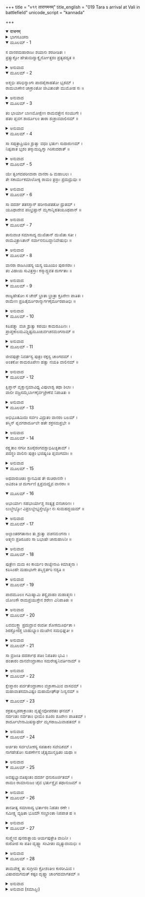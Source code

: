 +++
title = "०१९ तारागमनम्"
title_english = "019 Tara s arrival at Vali in battlefield"
unicode_script = "kannada"

+++
<details open><summary>वाचनम्</summary>

<div class="audioEmbed"  caption="श्रीराम-हरिसीताराममूर्ति-घनपाठिभ्यां वचनम्" src="https://archive.org/download/Ramayana-recitation-Sriram-harisItArAmamUrti-Ghanapaati-v2/Kanda_4/Kanda_4_KSK-019-Tharaya_Aagamanam.mp3"></div>
</details>



<details><summary>ಭಾಗಸೂಚನಾ</summary>

ಅಂಗದ ಸಹಿತ ತಾರೆಯು ಓಡುತ್ತಿರುವ ವಾನರರಲ್ಲಿ ಮಾತುಕತೆಯಾಡಿ, ವಾಲಿಯ ಬಳಿಗೆ ಬಂದು ಪ್ರಲಾಪಿಸಿದುದು
</details>

<details open><summary>ಮೂಲಮ್ - 1</summary>

ಸ ವಾನರಮಹಾರಾಜಃ ಶಯಾನಃ ಶರಪೀಡಿತಃ ।  
ಪ್ರತ್ಯುಕ್ತೋ ಹೇತುಮದ್ವಾಕ್ಯೈರ್ನೋತ್ತರಂ ಪ್ರತ್ಯಪದ್ಯತ ॥
</details>

<details><summary>ಅನುವಾದ</summary>

ವಾನರ ರಾಜನಾದ ವಾಲಿಯು ಬಾಣದಿಂದ ಪೀಡಿತನಾಗಿ ಭೂಮಿಯಲ್ಲಿ ಬಿದ್ದಿದ್ದನು. ಶ್ರೀರಾಮನ ಯುಕ್ತಿ-ಯುಕ್ತ ಮಾತಿನಿಂದ ತನ್ನ ಮಾತಿಗೆ ಉತ್ತರ ಪಡೆದು ಮತ್ತೆ ಬೇರೆ ಯಾವ ಮಾತು ತೋಚಲಿಲ್ಲ.॥1॥
</details>

<details open><summary>ಮೂಲಮ್ - 2</summary>

ಅಶ್ಮಭಿಃ ಪರಿಭಿನ್ನಾಂಗಃ ಪಾದಪೈರಾಹತೋ ಭೃಶಮ್ ।  
ರಾಮಬಾಣೇನ ಚಾಕ್ರಾಂತೋ ಜೀವಿತಾಂತೇ ಮುಮೋಹ ಸಃ ॥
</details>

<details><summary>ಅನುವಾದ</summary>

ಕಲ್ಲುಬಂಡೆಗಳ ಏಟಿನಿಂದ ಅವನ ಶರೀರವೆಲ್ಲ ಛಿನ್ನಭಿನ್ನವಾಗಿತ್ತು. ಮರಗಳ ಆಘಾತದಿಂದಲೂ ಬಹಳ ಗಾಯಗೊಂಡಿದ್ದನು. ಶ್ರೀರಾಮನ ಬಾಣದಿಂದ ಆಕ್ರಾಂತನಾಗಿ ಅಂತ್ಯ ಕಾಲಕ್ಕೆ ತಲುಪಿದ್ದನು. ಆಗ ಅವನು ಮೂರ್ಛಿತನಾದನು.॥2॥
</details>

<details open><summary>ಮೂಲಮ್ - 3</summary>

ತಂ ಭಾರ್ಯಾ ಬಾಣಮೋಕ್ಷೇಣ ರಾಮದತ್ತೇನ ಸಂಯುಗೇ ।  
ಹತಂ ಪ್ಲವಗ ಶಾರ್ದೂಲಂ ತಾರಾ ಶುಶ್ರಾವವಾಲಿನಮ್ ॥
</details>

<details><summary>ಅನುವಾದ</summary>

ಯುದ್ಧರಂಗದಲ್ಲಿ ವಾನರಶ್ರೇಷ್ಠ ವಾಲಿಯು ಶ್ರೀರಾಮನು ಬಿಟ್ಟ ಬಾಣದಿಂದ ಸತ್ತುಹೋದನು ಎಂದು ಅವನ ಪತ್ನೀ ತಾರೆಯು ಕೇಳಿದಳು.॥3॥
</details>

<details open><summary>ಮೂಲಮ್ - 4</summary>

ಸಾ ಸಪುತ್ರಾಪ್ರಿಯಂ ಶ್ರುತ್ವಾ ವಧಂ ಭರ್ತುಃ ಸುದಾರುಣಮ್ ।  
ನಿಷ್ಪಪಾತ ಭೃಶಂ ತಸ್ಮಾದುದ್ವಿಗ್ನಾ ಗಿರಿಕಂದರಾತ್ ॥
</details>

<details><summary>ಅನುವಾದ</summary>

ತನ್ನ ಸ್ವಾಮಿಯ ವಧೆಯ ಅತ್ಯಂತ ಭಯಂಕರ ಮತ್ತು ಅಪ್ರಿಯ ಸಮಾಚಾರ ಕೇಳಿ ಅವಳು ಬಹಳ ಉದ್ವಿಗ್ನಳಾಗಿ ತನ್ನ ಮಗ ಅಂಗದನನ್ನು ಜೊತೆಗೆ ಕರೆದುಕೊಂಡು ಆ ಪರ್ವತದ ಕಂದಕಗಳಿಂದ ಹೊರಗೆ ಬಂದಳು.॥4॥
</details>

<details open><summary>ಮೂಲಮ್ - 5</summary>

ಯೇ ತ್ವಂಗದಪರೀವಾರಾ ವಾನರಾ ಹಿ ಮಹಾಬಲಃ ।  
ತೇ ಸಕಾರ್ಮುಕಮಾಲೋಕ್ಯ ರಾಮಂ ತ್ರಸ್ತಾಃ ಪ್ರದುದ್ರುವುಃ ॥
</details>

<details><summary>ಅನುವಾದ</summary>

ಅಂಗದನ ಸುತ್ತಲೂ ಅವನನ್ನು ರಕ್ಷಿಸುತ್ತಿರುವ ಮಹಾಬಲಿ ವಾನರರು ಧನುಸ್ಸನ್ನು ಹಿಡಿದು ನಿಂತಿರುವ ಶ್ರೀರಾಮನನ್ನು ನೋಡಿ ಭಯಗೊಂಡು ಓಡಿಹೋದರು.॥5॥
</details>

<details open><summary>ಮೂಲಮ್ - 6</summary>

ಸಾ ದದರ್ಶ ತತಸಸ್ತಾನ್ ಹರೀನಾಪತತೋ ದ್ರುತಮ್ ।  
ಯೂಥಾದೇವ ಪರಿಭ್ರಷ್ಟಾನ್ ಮೃಗಾನ್ನಿಹತಯೂಥಪಾನ್ ॥
</details>

<details><summary>ಅನುವಾದ</summary>

ವೇಗವಾಗಿ ಓಡುತ್ತಾ ಬರುತ್ತಿದ್ದ ಆ ಭಯಗೊಂಡ ವಾನರರನ್ನು ತಾರೆಯು ನೋಡಿದಳು. ಯೂಥಪತಿಯು ಸತ್ತುಹೋದಾಗ ಯೂಥಭ್ರಷ್ಟ ಮೃಗಗಳಂತೆ ಅವರು ಕಂಡುಬರುತ್ತಿದ್ದರು.॥6॥
</details>

<details open><summary>ಮೂಲಮ್ - 7</summary>

ತಾನುವಾಚ ಸಮಾಸಾದ್ಯ ದುಃಖಿತಾನ್ ದುಃಖಿತಾ ಸತೀ ।  
ರಾಮವಿತ್ರಾಸಿತಾನ್  ಸರ್ವಾನನುಬದ್ಧಾನಿವೇಷುಭಿಃ ॥
</details>

<details><summary>ಅನುವಾದ</summary>

ಆ ವಾನರರು ಶ್ರೀರಾಮನ ಬಾಣಗಳು ತಮ್ಮ ಹಿಂದೆಯೇ ಬರುತ್ತಿರುವಂತೆ ಹೆದರಿದ್ದರು. ಆ ದುಃಖಿತ ವಾನರರ ಬಳಿಗೆ ಹೋಗಿ ಸತೀಸಾಧ್ವೀ ಇನ್ನು ಹೆಚ್ಚು ದುಃಖಿತಳಾಗಿ ಅವರಲ್ಲಿ ಕೇಳಿದಳು.॥7॥
</details>

<details open><summary>ಮೂಲಮ್ - 8</summary>

ವಾನರಾ ರಾಜಸಿಂಹಸ್ಯ ಯಸ್ಯ ಯೂಯಂ ಪುರಃಸರಾಃ ।  
ತಂ ವಿಹಾಯ ಸುವಿತ್ರಸ್ತಾಃ ಕಸ್ಮಾದ್ದ್ರವತ ದುರ್ಗತಾಃ ॥
</details>

<details><summary>ಅನುವಾದ</summary>

ವಾನರರಿರಾ! ನೀವಾದರೋ ಆ ರಾಜಸಿಂಹ ವಾಲಿಯ ಮುಂದೆ-ಮುಂದೆ ನಡೆಯುವವರು. ಈಗ ಅವರನ್ನು ಬಿಟ್ಟು ಅತ್ಯಂತ ಭಯಗೊಂಡು ದುರ್ಗತಿಯಲ್ಲಿ ಬಿದ್ದು ಏಕೆ ಓಡಿಹೋಗುತ್ತಿರುವಿರಿ.॥8॥
</details>

<details open><summary>ಮೂಲಮ್ - 9</summary>

ರಾಜ್ಯಹೇತೋಃ ಸ ಚೇದ್ ಭ್ರಾತಾ ಭ್ರಾತ್ರಾ ಕ್ರೂರೇಣ ಪಾತಿತಃ ।  
ರಾಮೇಣ ಪ್ರಹಿತೈರ್ದೂರಾನ್ಮಾರ್ಗಣೈರ್ದೂರಪಾತಿಭಿಃ ॥
</details>

<details><summary>ಅನುವಾದ</summary>

ರಾಜ್ಯದ ಲೋಭದಿಂದ ಆ ಕ್ರೂರ ಸುಗ್ರೀವನು ಶ್ರೀರಾಮನನ್ನು ಪ್ರೇರೇಪಿಸಿ, ಅವನು ದೂರದಿಂದ ಬಿಟ್ಟ, ದೂರದವರೆಗೆ ಹೋಗುವ ಬಾಣಗಳಿಂದ ತನ್ನ ಅಣ್ಣನನ್ನು ಕೊಲ್ಲಿಸಿದರೆ ನೀವು ಏಕೆ ಓಡಿಹೋಗುತ್ತಿರುವಿರಿ.॥9॥
</details>

<details open><summary>ಮೂಲಮ್ - 10</summary>

ಕಪಿಪತ್ನ್ಯಾ ವಚಃ ಶ್ರುತ್ವಾ ಕಪಯಃ ಕಾಮರೂಪಿಣಃ ।  
ಪ್ರಾಪ್ತಕಾಲಮವಿಶ್ಲ್ಲಿಷ್ಟಮೂಚುರ್ವಚನಮಂಗನಾಮ್ ॥
</details>

<details><summary>ಅನುವಾದ</summary>

ವಾಲಿ ಪತ್ನಿಯ ಆ ಮಾತನ್ನು ಕೇಳಿ ಕಾಮರೂಪಿಗಳಾದ ಆ ವಾನರರು ಕಲ್ಯಾಣಮಯಿ ತಾರಾದೇವಿಯನ್ನು ಸಂಬೋಧಿಸುತ್ತಾ ಸರ್ವಸಮ್ಮತ ಶಬ್ದಗಳಿಂದ ಹೀಗೆ ಸಮಯೋಚಿತವಾದ ಮಾತನ್ನು ಹೇಳಿದರು.॥10॥
</details>

<details open><summary>ಮೂಲಮ್ - 11</summary>

ಜೀವಪುತ್ರೇ ನಿವರ್ತಸ್ವ ಪುತ್ರಂ ರಕ್ಷಸ್ವ ಚಾಂಗದಮ್ ।  
ಅಂತಕೋ ರಾಮರೂಪೇಣ ಹತ್ವಾ ನಯತಿ ವಾಲಿನಮ್ ॥
</details>

<details><summary>ಅನುವಾದ</summary>

ದೇವಿ! ಇನ್ನು ನಿನ್ನ ಪುತ್ರ ಜೀವಂತನಾಗಿದ್ದಾನೆ. ನೀನು ಮರಳಿ ಹೋಗಿ ಪುತ್ರನಾದ ಅಂಗದನನ್ನು ರಕ್ಷಿಸು. ಶ್ರೀರಾಮನ ರೂಪವನ್ನು ಧರಿಸಿ ಸಾಕ್ಷಾತ್ ಯಮರಾಜನೇ ಬಂದಿರುವನು. ಅವನು ವಾಲಿಯನ್ನು ಕೊಂದು ತನ್ನೊಂದಿಗೆ ಕೊಂಡು ಹೋಗುತ್ತಿದ್ದಾನೆ.॥11॥
</details>

<details open><summary>ಮೂಲಮ್ - 12</summary>

ಕ್ಷಿಪ್ತಾನ್ ವೃಕ್ಷಾನ್ಸಮಾವಿಧ್ಯ ವಿಪುಲಾಶ್ವ ತಥಾ ಶಿಲಾಃ ।  
ವಾಲೀ ವಜ್ರಸಮೈರ್ಬಾಣೈರ್ವಜ್ರೇಣೆವ ನಿಪಾತಿತಃ ॥
</details>

<details><summary>ಅನುವಾದ</summary>

ವಾಲಿಯು ಎಸೆದಿರುವ ವೃಕ್ಷಗಳನ್ನು, ದೊಡ್ಡ-ದೊಡ್ಡ ಬಂಡೆಗಳನ್ನು ತನ್ನ ವಜ್ರದಂತಹ ಬಾಣಗಳಿಂದ ಪುಡಿ-ಪುಡಿಯಾಗಿಸಿ, ವಜ್ರಧಾರೀ ಇಂದ್ರನು ತನ್ನ ವಜ್ರದಿಂದ ಮಹಾಪರ್ವತವನ್ನು ಧರಾಶಾಯಿಯಾಗಿರುವಂತೆ ಶ್ರೀರಾಮನು ವಾಲಿಯನ್ನು ಕೊಂದುಹಾಕಿದನು.॥12॥
</details>

<details open><summary>ಮೂಲಮ್ - 13</summary>

ಅಭಿಭೂತಮಿದಂ ಸರ್ವಂ ವಿದ್ರುತಂ ವಾನರಂ ಬಲಮ್ ।  
ತಸ್ಮಿನ್ ಪ್ಲವಗಶಾರ್ದೂಲೇ ಹತೇ ಶಕ್ರಸಮಪ್ರಭೇ ॥
</details>

<details><summary>ಅನುವಾದ</summary>

ಇಂದ್ರನಂತಹ ತೇಜಸ್ವೀ ವಾನರ ಶ್ರೇಷ್ಠ ವಾಲಿಯು ಸತ್ತುಹೋದಾಗ ಈ ವಾನರ ಸೇನೆಯಲ್ಲಿ ಶ್ರೀರಾಮನಿಂದ ಸೋತುಹೋದಂತೆ ಕಾಲಿಗೆ ಬುದ್ಧಿಹೇಳುತ್ತಿದ್ದಾರೆ.॥13॥
</details>

<details open><summary>ಮೂಲಮ್ - 14</summary>

ರಕ್ಷ್ಯತಾಂ ನಗರೀ ಶೂರೈರಂಗದಶ್ಚಾಭಿಷಿಚ್ಯತಾಮ್ ।  
ಪದಸ್ಥಂ ವಾಲಿನಃ ಪುತ್ರಂ ಭಜಿಷ್ಯಂತಿ ಪ್ಲವಂಗಮಾಃ ॥
</details>

<details><summary>ಅನುವಾದ</summary>

ನೀನು ಶೂರವೀರರಿಂದ ಈ ನಗರವನ್ನು ರಕ್ಷಿಸು. ಅಂಗದ ಕುಮಾರನಿಗೆ ಕಿಷ್ಕಿಂಧೆಯ ಪಟ್ಟಕಟ್ಟು. ರಾಜಸಿಂಹಾಸನದಲ್ಲಿ ಕುಳಿತಿರುವ ವಾಲಿಕುಮಾರ ಅಂಗದನನ್ನು ಎಲ್ಲ ವಾನರರು ಸೇವೆ ಮಾಡುವರು.॥14॥
</details>

<details open><summary>ಮೂಲಮ್ - 15</summary>

ಅಥವಾರುಚಿತಂ ಸ್ಥಾನಮಿಹ ತೇ ರುಚಿರಾನನೇ ।  
ಆವಿಶಂತಿ ಚ ದುರ್ಗಾಣಿ ಕ್ಷಿಪ್ರಮದ್ಯೈವ ವಾನರಾಃ ॥
</details>

<details open><summary>ಮೂಲಮ್ - 16</summary>

ಅಭಾರ್ಯಾಃ ಸಹಭಾರ್ಯಾಶ್ಚ ಸಂತ್ಯತ್ರ ವನಚಾರಿಣಃ ।  
ಲುಬ್ಧೇಭ್ಯೋ ವಿಪ್ರಲಬ್ದೇಭ್ಯಸ್ತೇಭ್ಯೋ ನಃ ಸುಮಹದ್ಭಯಮ್ ॥
</details>

<details><summary>ಅನುವಾದ</summary>

ಅಥವಾ ಸುಮುಖಿಯೇ! ಈಗ ಈ ನಗರದಲ್ಲಿ ನೀನು ಇರುವುದು ನಮಗೆ ಒಳ್ಳೆಯದೆನಿಸುವುದಿಲ್ಲ; ಏಕೆಂದರೆ ಕಿಷ್ಕಿಂಧೆಯ ದುರ್ಗಮ ಸ್ಥಾನಗಳಲ್ಲಿ ಈಗ ಸುಗ್ರೀವ ಪಕ್ಷದ ವಾನರರು ಶೀಘ್ರವಾಗಿ ಪ್ರವೇಶಿಸುವರು. ಇಲ್ಲಿ ಬಹಳಷ್ಟು ಭಾರೀ ವಾನರರು ಇದ್ದಾರೆ, ಅವರಲ್ಲಿ ಕೆಲವರು ತಮ್ಮ ಪತ್ನಿಯರೊಂದಿಗೆ ಇದ್ದರೆ, ಕೆಲವರು ಪತ್ನಿಯರಿಂದ ಅಗಲಿದವರು. ಅವರಿಗೆ ರಾಜ್ಯದ ಕುರಿತು ಲೋಭ ಉಂಟಾಗಿದೆ. ಅವರು ಮೊದಲು ನಮ್ಮಿಂದಾಗಿ ರಾಜ್ಯಸುಖದಿಂದ ವಂಚಿತರಾಗಿದ್ದರು. ಆದ್ದರಿಂದ ಈಗ ಅವರೆಲ್ಲರಿಂದ ನಮಗೆ ಮಹಾಭಯ ಪ್ರಾಪ್ತವಾಗಬಲ್ಲದು.॥15-16॥
</details>

<details open><summary>ಮೂಲಮ್ - 17</summary>

ಅಲ್ಪಾಂತರಗತಾನಾಂ ತು ಶ್ರುತ್ವಾ ವಚನಮಂಗನಾ ।  
ಆತ್ಮನಃ ಪ್ರತಿರೂಪಂ ಸಾ ಬಭಾಷೇ ಚಾರುಹಾಸಿನೀ ॥
</details>

<details><summary>ಅನುವಾದ</summary>

ಈಗ ಸ್ವಲ್ಪ ದೂರ ಬಂದ ಆ ವಾನರರ ಮಾತನ್ನು ಕೇಳಿ ಚಾರುಹಾಸಿನಿ ಕಲ್ಯಾಣೀ ತಾರೆಯು ಅವರಿಗೆ ಯೋಗ್ಯವಾಗಿ ಹೀಗೆ ಉತ್ತರಿಸಿದಳು.॥17॥
</details>

<details open><summary>ಮೂಲಮ್ - 18</summary>

ಪುತ್ರೇಣ ಮಮ ಕಿಂ ಕಾರ್ಯಂ ರಾಜ್ಯೇನಾಪಿ ಕಿಮಾತ್ಮನಾ ।  
ಕಪಿಸಿಂಹೇ ಮಹಾಭಾಗೇ ತಸ್ಮಿನ್ಭರ್ತರಿ ನಶ್ಯತಿ ॥
</details>

<details><summary>ಅನುವಾದ</summary>

ವಾನರರೇ! ಮಹಾಭಾಗರಾದ ಕಪಿಸಿಂಹ ನನ್ನ ಪತಿದೇವರೇ ನಷ್ಟರಾಗಿರುವಾಗ ನನಗೆ ಪುತ್ರನಿಂದ, ರಾಜ್ಯದಿಂದ ಹಾಗೂ ಈ ಜೀವನದಿಂದ ಏನು ಪ್ರಯೋಜನವಿದೆ.॥18॥
</details>

<details open><summary>ಮೂಲಮ್ - 19</summary>

ಪಾದಮೂಲಂ ಗಮಿಷ್ಯಾಮಿ ತಸ್ಯೈವಾಹಂ ಮಹಾತ್ಮನಃ ।  
ಯೋಽಸೌ ರಾಮಪ್ರಯುಕ್ತೇನ ಶರೇಣ ವಿನಿಪಾತಿತಃ ॥
</details>

<details><summary>ಅನುವಾದ</summary>

ನಾನಾದರೋ ಶ್ರೀರಾಮನು ಬಿಟ್ಟ ಬಾಣದಿಂದ ಸತ್ತುಹೋದ ಮಹಾತ್ಮಾವಾಲಿಯ ಚರಣಗಳ ಬಳಿಗೆ ಹೋಗುವೆನು.॥19॥
</details>

<details open><summary>ಮೂಲಮ್ - 20</summary>

ಏವಮುಕ್ತ್ವಾ ಪ್ರದುದ್ರಾವ ರುದತೀ ಶೋಕಮೂರ್ಛಿತಾ ।  
ಶಿರಶ್ಚೋರಶ್ಚ ಬಾಹುಭ್ಯಾಂ ದುಃಖೇನ ಸಮಭಿಘ್ನತೀ ॥
</details>

<details><summary>ಅನುವಾದ</summary>

ಹೀಗೆ ಹೇಳಿ ಶೋಕದಿಂದ ವ್ಯಾಕುಲಳಾದ ತಾರೆಯು ಅಳುತ್ತಾ, ಎರಡೂ ಕೈಗಳಿಂದ ದುಃಖಪೂರ್ವಕವಾಗಿ ತಲೆಯನ್ನು ಎದೆಯನ್ನು ಬಡಿದುಕೊಳ್ಳುತ್ತಾ ಜೋರಾಗಿ ಓಡಿದಳು.॥20॥
</details>

<details open><summary>ಮೂಲಮ್ - 21</summary>

ಸಾ ವ್ರಜಂತಿ ದದರ್ಶಾಥ ಪತಿಂ ನಿಪತಿತಂ ಭುವಿ ।  
ಹಂತಾರಂ ದಾನವೇಂದ್ರಾಣಾಂ ಸಮರೇಷ್ವನಿವರ್ತಿನಾಮ್ ॥
</details>

<details><summary>ಅನುವಾದ</summary>

ಮುಂದಕ್ಕೆ ಹೋಗಿ ಯುದ್ಧದಲ್ಲಿ ಎಂದೂ ಬೆನ್ನು ತೋರದಿರುವ, ದಾನವರಾಜರನ್ನು ವಧಿಸಲು ಸಮರ್ಥನಾದ, ತನ್ನ ಪತಿ ವಾನರರಾಜ ವಾಲಿಯು ಭೂಮಿಯಲ್ಲಿ ಬಿದ್ದಿರುವುದನ್ನು ತಾರೆಯು ನೋಡಿದಳು.॥21॥
</details>

<details open><summary>ಮೂಲಮ್ - 22</summary>

ಕ್ಷೇಪ್ತಾರಂ ಪರ್ವತೇಂದ್ರಾಣಾಂ ವಜ್ರಾಣಾಮಿವ ವಾಸವಮ್ ।  
ಮಹಾವಾತಸಮಾವಿಷ್ಟಂ ಮಹಾಮೇಘೌಘ ನಿಃಸ್ವನಮ್ ॥
</details>

<details open><summary>ಮೂಲಮ್ - 23</summary>

ಶಕ್ರತುಲ್ಯಪರಾಕ್ರಾಂತಂ ವೃಷ್ಟ್ವೇವೋಪರತಂ ಘನಮ್ ।  
ನರ್ದಂತಂ ನರ್ದತಾಂ ಭೀಮಂ ಶೂರಂ ಶೂರೇಣ ಪಾತಿತಮ್ ।  
ಶಾರ್ದೂಲೇನಾಮಿಷಸ್ಯಾರ್ಥೇ ಮೃಗರಾಜಮಿವಾಹತಮ್ ॥
</details>

<details><summary>ಅನುವಾದ</summary>

ವಜ್ರಪ್ರಯೋಗಿಸುವ ಇಂದ್ರನಂತೆ ರಣರಂಗದಲ್ಲಿ ದೊಡ್ಡ-ದೊಡ್ಡ ಪರ್ವತಗಳನ್ನು ಎತ್ತಿ ಎಸೆಯುತ್ತಿದ್ದ, ಯಾರ ವೇಗವು ಪ್ರಚಂಡ ಚಂಡಮಾರುತದಂತೆ ಇತ್ತೋ, ಯಾರ ಸಿಂಹನಾದವು ಮಹಾಮೇಘ ಗಂಭೀರ ಗರ್ಜನೆಯನ್ನು ತಿರಸ್ಕರಿಸುತ್ತಿತ್ತೋ, ಇಂದ್ರನಂತೆ ಪರಾಕ್ರಮಿಯಾಗಿದ್ದನೋ, ಅವನೇ ಈಗ ಮಳೆಗರೆದು ತಣ್ಣಗಾದ ಮೋಡಗಳಂತೆ ನಿಶ್ಚೇಷ್ಟಿತನಾಗಿರುವನು. ತನ್ನ ಗರ್ಜನೆಯಿಂದ ಗರ್ಜಿಸುತ್ತಿದ್ದ ವೀರರ ಮನಸ್ಸಿನಲ್ಲಿ ಭಯವನ್ನುಂಟುಮಾಡುತ್ತಿದ್ದನೋ, ಆ ಶೂರ ವಾಲಿಯು ಒಬ್ಬ ವೀರನಿಂದ ಹತನಾಗಿ ಬಿದ್ದಿರುವನು. ಮಾಂಸಕ್ಕಾಗಿ ಒಂದು ಸಿಂಹವು ಇನ್ನೊಂದು ಸಿಂಹವನ್ನು ಕೊಂದುಹಾಕುವಂತೆ ರಾಜ್ಯಕ್ಕಾಗಿ ತನ್ನ ತಮ್ಮನ ಮೂಲಕವೇ ಇವರ ವಧೆ ಮಾಡಲಾಯಿತು.॥22-23॥
</details>

<details open><summary>ಮೂಲಮ್ - 24</summary>

ಅರ್ಚಿತಂ ಸರ್ವಲೋಕಸ್ಯ ಸಪತಾಕಂ ಸವೇದಿಕಮ್ ।  
ನಾಗಹೇತೋಃ ಸುಪರ್ಣೇನ ಚೈತ್ಯಮುನ್ಮಥಿತಂ ಯಥಾ ॥
</details>

<details><summary>ಅನುವಾದ</summary>

ಯಾರು ಎಲ್ಲ ಜನರಿಂದ ಪೂಜಿತನಾಗಿದ್ದು, ಎಲ್ಲಿ ಧ್ವಜ ಹಾರಾಡುತ್ತಿತ್ತೋ ಹಾಗೂ ಯಾರ ಬಳಿ ದೇವತೆಯ ವೇದಿ ಶೋಭಿಸುತ್ತಿದೆಯೋ, ಆ ಚೈತ್ಯ ವೃಕ್ಷ ಅಥವಾ ದೇವಾಲಯದಲ್ಲಿ ಅಡಗಿದ್ದ ನಾಗನನ್ನು ಗರುಡನು ನಷ್ಟ-ಭ್ರಷ್ಟವಾಗಿಸಿದ ಸ್ಥಿತಿಯಂತಹ ದುರವಸ್ಥೆ ವಾಲಿಯದಾಗಿದೆ. (ಇದೆಲ್ಲವನ್ನು ತಾರೆಯು ನೋಡಿದಳು).॥24॥
</details>

<details open><summary>ಮೂಲಮ್ - 25</summary>

ಅವಷ್ಟಭ್ಯಾವತಿಷ್ಠಂತಂ ದದರ್ಶ ಧನುರೂರ್ಜಿತಮ್ ।  
ರಾಮಂ ರಾಮಾನುಜಂ ಚೈವ ಭರ್ತುಶ್ಚೈವ ತಥಾನುಜಮ್ ॥
</details>

<details><summary>ಅನುವಾದ</summary>

ಮುಂದಕ್ಕೆ ಹೋಗಿ, ತನ್ನ ತೇಜಸ್ವೀ ಧನುಷ್ಯವನ್ನು ನೆಲಕ್ಕೆ ಊರಿಕೊಂಡು ಅದರ ಆಸರೆಯಿಂದ ಶ್ರೀರಾಮನು ನಿಂತಿರುವನು. ಜೊತೆಗೆ ತಮ್ಮ ಲಕ್ಷ್ಮಣನೂ ಇದ್ದಾನೆ ಹಾಗೂ ಅಲ್ಲಿಯೇ ಇದ್ದ ಸುಗ್ರೀವನನ್ನೂ ನೋಡಿದಳು.॥25॥
</details>

<details open><summary>ಮೂಲಮ್ - 26</summary>

ತಾನತೀತ್ಯ ಸಮಾಸಾದ್ಯ ಭರ್ತಾರಂ ನಿಹತಂ ರಣೇ ।  
ಸಮೀಕ್ಷ್ಯ ವ್ಯಥಿತಾ ಭೂಮೌ ಸಂಭ್ರಾಂತಾ ನಿಪಪಾತ ಹ ॥
</details>

<details><summary>ಅನುವಾದ</summary>

ಅವರೆಲ್ಲರನ್ನು ದಾಟಿ ಅವಳು ರಣಭೂಮಿಯಲ್ಲಿ ಗಾಯಗೊಂಡು ಬಿದ್ದಿರುವ ತನ್ನ ಪತಿಯ ಬಳಿಗೆ ಬಂದಳು. ಅವನನ್ನು ನೋಡಿ ಆಕೆಯು ಮನಸ್ಸಿನಲ್ಲಿ ಬಹಳ ವ್ಯಥಿತಳಾಗಿ ಅತ್ಯಂತ ವ್ಯಾಕುಲಳಾಗಿ ನೆಲದಲ್ಲಿ ಬಿದ್ದುಬಿಟ್ಟಳು.॥26॥
</details>

<details open><summary>ಮೂಲಮ್ - 27</summary>

ಸುಪ್ತ್ವೇವ ಪುನರುತ್ಥಾಯ ಆರ್ಯಪುತ್ರೇತಿ ವಾದಿನೀ ।  
ರುರೋದ ಸಾ ಪತಿಂ ದೃಷ್ಟ್ವಾ ಸಂವೀತಂ ಮೃತ್ಯುದಾಮಭಿಃ ॥
</details>

<details><summary>ಅನುವಾದ</summary>

ಮತ್ತೆ ಆಕೆಯು ನಿದ್ದೆಯಿಂದ ಎದ್ದಿರುವಂತೆ ಅಯ್ಯೋ ಆರ್ಯಪುತ್ರನೇ! ಎಂದು ಹೇಳುತ್ತಾ ಮೃತ್ಯುಪಾಶದಿಂದ ಬಂಧಿತನಾದ ಪತಿಯ ಕಡೆಗೆ ನೋಡುತ್ತಾ ಅಳತೊಡಗಿದಳು.॥27॥
</details>

<details open><summary>ಮೂಲಮ್ - 28</summary>

ತಾಮವೇಕ್ಷ್ಯ ತು ಸುಗ್ರೀವಃ ಕ್ರೋಶಂತೀಂ ಕುರರೀಮಿವ ।  
ವಿಷಾದಮಗಮತ್ ಕಷ್ಟಂ ದೃಷ್ಟ್ವಾ ಚಾಂಗದಮಾಗತಮ್ ॥
</details>

<details><summary>ಅನುವಾದ</summary>

ಆಗ ಕುಕರ ಪಕ್ಷಿಯಂತೆ ಕರುಣಾಕ್ರಂದನ ಮಾಡುತ್ತಿರುವ ತಾರೆ ಹಾಗೂ ಆಕೆಯೊಂದಿಗೆ ಬಂದ ಅಂಗದನನ್ನು ನೋಡಿ ಸುಗ್ರೀವನಿಗೆ ಬಹಳ ದುಃಖವಾಯಿತು. ಅವನು ವಿಷಾದದಲ್ಲಿ ಮುಳುಗಿದನು.॥28॥
</details>

<details><summary>ಅನುವಾದ (ಸಮಾಪ್ತಿಃ)</summary>

ಶ್ರೀ ವಾಲ್ಮೀಕಿವಿರಚಿತ ಆರ್ಷರಾಮಾಯಣ ಆದಿಕಾವ್ಯದ ಕಿಷ್ಕಿಂಧಾಕಾಂಡದ ಹತ್ತೊಂಭತ್ತನೆಯ ಸರ್ಗ ಸಂಪೂರ್ಣವಾಯಿತು. ॥19॥
</details>
